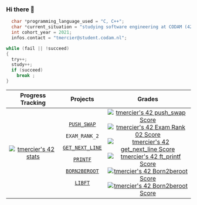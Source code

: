 ### Hi there 👋

```c 
  char *programming_language_used = "C, C++";
  char *current_situation = "studying software engineering at CODAM (42 Amsterdam)";
  int cohort_year = 2021;
  infos.contact = "tmercier@student.codam.nl";

while (fail || !succeed)
{
  try++;
  study++;
  if (succeed)
    break ;
}
```
| Progress Tracking | Projects | Grades |
| :---------------:|:-------------:|:-------------:|
| [![tmercier's 42 stats](https://badge42.vercel.app/api/v2/clafi69q000590fmnc94ufq04/stats?cursusId=21&coalitionId=59)](https://github.com/JaeSeoKim/badge42) | <br>[``` PUSH_SWAP ```][1]<p><p>``` EXAM_RANK_2 ```<p>[``` GET_NEXT_LINE ```][2]<p>[``` PRINTF ```][3]<p>[``` BORN2BEROOT ```][4]<p>[``` LIBFT ```][5]| <a href="https://github.com/JaeSeoKim/badge42"><img src="https://badge42.vercel.app/api/v2/clafi69q000590fmnc94ufq04/project/2526040" alt="tmercier's 42 push_swap Score"></a><br><a href="https://github.com/JaeSeoKim/badge42"><img src="https://badge42.vercel.app/api/v2/clafi69q000590fmnc94ufq04/project/2524745" alt="tmercier's 42 Exam Rank 02 Score"></a> <br><a href="https://github.com/JaeSeoKim/badge42"><img src="https://badge42.vercel.app/api/v2/clafi69q000590fmnc94ufq04/project/2438988" alt="tmercier's 42 get_next_line Score"></a><br><a href="https://github.com/JaeSeoKim/badge42"><img src="https://badge42.vercel.app/api/v2/clafi69q000590fmnc94ufq04/project/2438987" alt="tmercier's 42 ft_printf Score"></a><br><a href="https://github.com/JaeSeoKim/badge42"><img src="https://badge42.vercel.app/api/v2/clafi69q000590fmnc94ufq04/project/2421566" alt="tmercier's 42 Born2beroot Score"></a><br><a href="https://github.com/JaeSeoKim/badge42"><img src="https://badge42.vercel.app/api/v2/clafi69q000590fmnc94ufq04/project/2421566" alt="tmercier's 42 Born2beroot Score"></a>|


[1]: https://cdn.intra.42.fr/pdf/pdf/62503/en.subject.pdf "Subject"
[2]: https://cdn.intra.42.fr/pdf/pdf/66020/en.subject.pdf "Subject"
[3]: https://cdn.intra.42.fr/pdf/pdf/55808/en.subject.pdf "Subject"
[4]: https://cdn.intra.42.fr/pdf/pdf/52094/en.subject.pdf "Subject"
[5]: https://cdn.intra.42.fr/pdf/pdf/65489/en.subject.pdf "Subject"

<!-- 
<details><summary><strong> Click To See The Projects Subjects and My Grades </strong></summary><p>

| Project         | Grade        | 
| :---------------: |:-------------:|
| [``` PUSH_SWAP ```][1] | <a href="https://github.com/JaeSeoKim/badge42"><img src="https://badge42.vercel.app/api/v2/clafi69q000590fmnc94ufq04/project/2526040" alt="tmercier's 42 push_swap Score" /></a> |
| ``` EXAM_RANK_2 ``` | <a href="https://github.com/JaeSeoKim/badge42"><img src="https://badge42.vercel.app/api/v2/clafi69q000590fmnc94ufq04/project/2524745" alt="tmercier's 42 Exam Rank 02 Score" /></a> |
| [``` GET_NEXT_LINE ```][2] | <a href="https://github.com/JaeSeoKim/badge42"><img src="https://badge42.vercel.app/api/v2/clafi69q000590fmnc94ufq04/project/2438988" alt="tmercier's 42 get_next_line Score" /></a> |
| [``` PRINTF ```][3] | <a href="https://github.com/JaeSeoKim/badge42"><img src="https://badge42.vercel.app/api/v2/clafi69q000590fmnc94ufq04/project/2438987" alt="tmercier's 42 ft_printf Score" /></a> |
| [``` BORN2BEROOT ```][4] | <a href="https://github.com/JaeSeoKim/badge42"><img src="https://badge42.vercel.app/api/v2/clafi69q000590fmnc94ufq04/project/2421566" alt="tmercier's 42 Born2beroot Score" /></a> |
| [``` LIBFT ```][5] | <a href="https://github.com/JaeSeoKim/badge42"><img src="https://badge42.vercel.app/api/v2/clafi69q000590fmnc94ufq04/project/2421566" alt="tmercier's 42 Born2beroot Score" /></a> |

</details> -->



